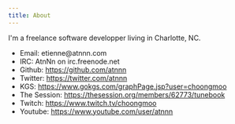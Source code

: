 ```yaml
---
title: About
---
```


I'm a freelance software developper living in Charlotte, NC.

* Email: <div position="relative" style="display:inline-block">atnnn.com <div style="float:left">etienne@</div></div>
* IRC: AtnNn on irc.freenode.net
* Github: <https://github.com/atnnn>
* Twitter: <https://twitter.com/atnnn>
* KGS: <https://www.gokgs.com/graphPage.jsp?user=choongmoo>
* The Session: <https://thesession.org/members/62773/tunebook>
* Twitch: <https://www.twitch.tv/choongmoo>
* Youtube: <https://www.youtube.com/user/atnnn>
